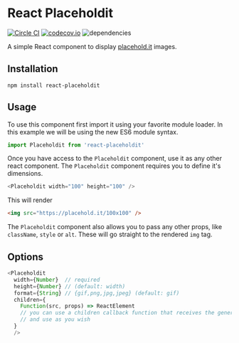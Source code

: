 React Placeholdit
=========================
[![Circle CI](https://circleci.com/gh/hugobessaa/react-placeholdit.svg?style=svg)](https://circleci.com/gh/hugobessaa/react-placeholdit) [![codecov.io](http://codecov.io/github/hugobessaa/react-placeholdit/coverage.svg?branch=master)](http://codecov.io/github/hugobessaa/react-placeholdit?branch=master) ![dependencies](https://david-dm.org/hugobessaa/react-placeholdit.svg)

A simple React component to display [placehold.it](https://placehold.it/) images.

## Installation

```
npm install react-placeholdit
```

## Usage

To use this component first import it using your favorite module loader. In this
example we will be using the new ES6 module syntax.

```js
import Placeholdit from 'react-placeholdit'
```

Once you have access to the `Placeholdit` component, use it as any other react
component. The `Placeholdit` component requires you to define it's dimensions.

```js
<Placeholdit width="100" height="100" />
```

This will render

```html
<img src="https://placehold.it/100x100" />
```

The `Placeholdit` component also allows you to pass any other props, like
`className`, `style` or `alt`. These will go straight to the rendered `img` tag.

## Options

```js
<Placeholdit
  width={Number}  // required
  height={Number} // (default: width)
  format={String} // {gif,png,jpg,jpeg} (default: gif) 
  children={
    Function(src, props) => ReactElement
    // you can use a children callback function that receives the generated `src`
    // and use as you wish
  }
  />
```
